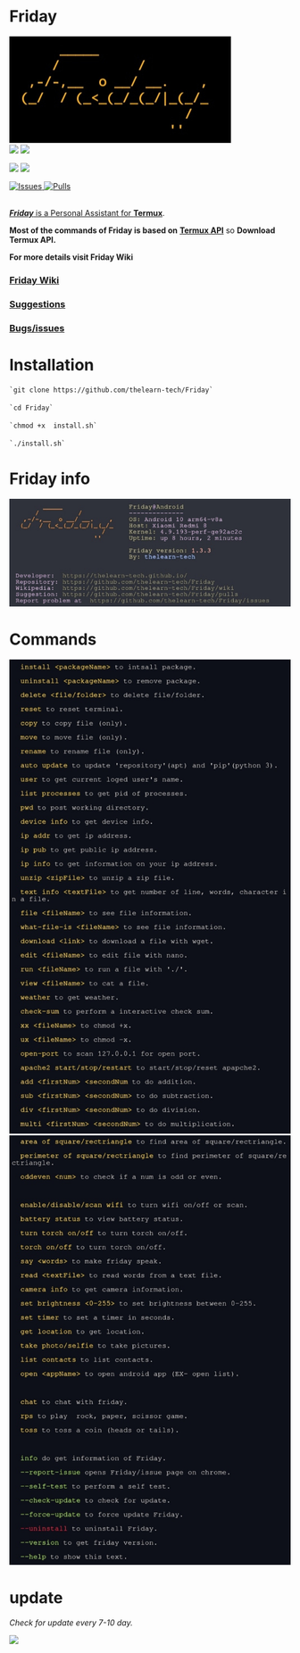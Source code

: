 # Friday

![](.repo/friday.jpg)
<br>
![](https://img.shields.io/badge/Code_in-Shell-green)
![](https://img.shields.io/badge/Code_in-Python-blue)

![](https://img.shields.io/badge/Maintained-Yes-green)
![](https://img.shields.io/badge/Current_Version-1.3.3-orange)


<a href="https://github.com/thelearn-tech/Friday/issues">
      <img alt="Issues" src="https://img.shields.io/github/issues/thelearn-tech/Friday?color=0088ff" />
<a href="https://github.com/thelearn-tech/Friday/pulls">
      <img alt="Pulls" src="https://img.shields.io/github/issues-pr/thelearn-tech/Friday?color=0088ff" />

<!--
[![HitCount](http://hits.dwyl.com/thelearn-tech/Friday.svg)](http://hits.dwyl.com/thelearn-tech/Friday)
-->

<br>
<br>

***Friday*** is a Personal Assistant for [**Termux**](https://play.google.com/store/apps/details?id=com.termux).

**Most of the commands of **Friday** is based on**
[**Termux API**](https://play.google.com/store/apps/details?id=com.termux.api)
 so 
**Download Termux API.**

**For more details visit Friday Wiki**

### [Friday Wiki](https://github.com/thelearn-tech/Friday/wiki)

### [Suggestions](https://github.com/thelearn-tech/Friday/pulls)

### [Bugs/issues](https://github.com/thelearn-tech/Friday/issues)

# Installation

```
`git clone https://github.com/thelearn-tech/Friday`

`cd Friday`

`chmod +x  install.sh`

`./install.sh`
```

# Friday info




![](.repo/friday-info.jpg)




# Commands
![](.repo/friday-commands-list-1.jpg)
![](.repo/friday-commands-list-2.jpg)



# update

*Check for update every 7-10 day.*

![](https://img.shields.io/badge/upcoming_version-N/A-red)
